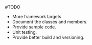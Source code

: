 #TODO

- More framework targets.
- Document the classes and members.
- Provide sample code.
- Unit testing.
- Provide better build and versioning.
